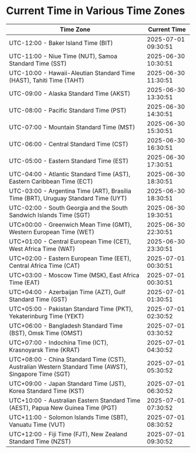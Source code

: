 # Current Time in Various Time Zones

| Time Zone | Current Time |
|-----------|--------------|
| UTC-12:00 - Baker Island Time (BIT) | 2025-07-01 09:30:51 |
| UTC-11:00 - Niue Time (NUT), Samoa Standard Time (SST) | 2025-06-30 10:30:51 |
| UTC-10:00 - Hawaii-Aleutian Standard Time (HAST), Tahiti Time (TAHT) | 2025-06-30 11:30:51 |
| UTC-09:00 - Alaska Standard Time (AKST) | 2025-06-30 13:30:51 |
| UTC-08:00 - Pacific Standard Time (PST) | 2025-06-30 14:30:51 |
| UTC-07:00 - Mountain Standard Time (MST) | 2025-06-30 15:30:51 |
| UTC-06:00 - Central Standard Time (CST) | 2025-06-30 16:30:51 |
| UTC-05:00 - Eastern Standard Time (EST) | 2025-06-30 17:30:51 |
| UTC-04:00 - Atlantic Standard Time (AST), Eastern Caribbean Time (ECT) | 2025-06-30 18:30:51 |
| UTC-03:00 - Argentina Time (ART), Brasília Time (BRT), Uruguay Standard Time (UYT) | 2025-06-30 18:30:51 |
| UTC-02:00 - South Georgia and the South Sandwich Islands Time (SGT) | 2025-06-30 19:30:51 |
| UTC±00:00 - Greenwich Mean Time (GMT), Western European Time (WET) | 2025-06-30 22:30:51 |
| UTC+01:00 - Central European Time (CET), West Africa Time (WAT) | 2025-06-30 23:30:51 |
| UTC+02:00 - Eastern European Time (EET), Central Africa Time (CAT) | 2025-07-01 00:30:51 |
| UTC+03:00 - Moscow Time (MSK), East Africa Time (EAT) | 2025-07-01 00:30:51 |
| UTC+04:00 - Azerbaijan Time (AZT), Gulf Standard Time (GST) | 2025-07-01 01:30:51 |
| UTC+05:00 - Pakistan Standard Time (PKT), Yekaterinburg Time (YEKT) | 2025-07-01 02:30:52 |
| UTC+06:00 - Bangladesh Standard Time (BST), Omsk Time (OMST) | 2025-07-01 03:30:52 |
| UTC+07:00 - Indochina Time (ICT), Krasnoyarsk Time (KRAT) | 2025-07-01 04:30:52 |
| UTC+08:00 - China Standard Time (CST), Australian Western Standard Time (AWST), Singapore Time (SGT) | 2025-07-01 05:30:52 |
| UTC+09:00 - Japan Standard Time (JST), Korea Standard Time (KST) | 2025-07-01 06:30:52 |
| UTC+10:00 - Australian Eastern Standard Time (AEST), Papua New Guinea Time (PGT) | 2025-07-01 07:30:52 |
| UTC+11:00 - Solomon Islands Time (SBT), Vanuatu Time (VUT) | 2025-07-01 08:30:52 |
| UTC+12:00 - Fiji Time (FJT), New Zealand Standard Time (NZST) | 2025-07-01 09:30:52 |
